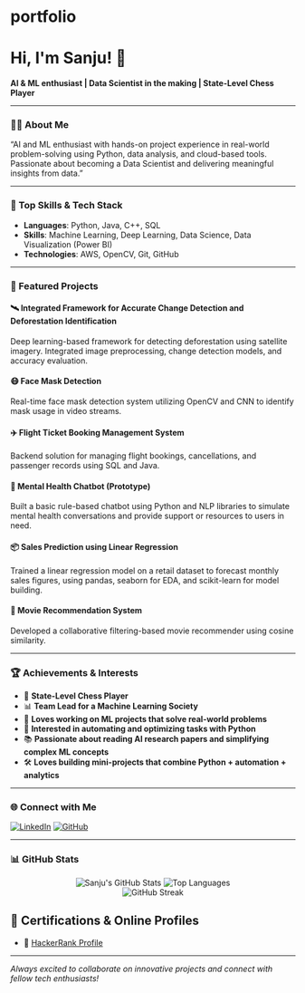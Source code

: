 # portfolio
# Hi, I'm Sanju! 👋

**AI & ML enthusiast | Data Scientist in the making | State-Level Chess Player**

---

### 👨‍💻 About Me

“AI and ML enthusiast with hands-on project experience in real-world problem-solving using Python, data analysis, and cloud-based tools. Passionate about becoming a Data Scientist and delivering meaningful insights from data.”

---

### 🚀 Top Skills & Tech Stack

- **Languages**: Python, Java, C++, SQL  
- **Skills**: Machine Learning, Deep Learning, Data Science, Data Visualization (Power BI)  
- **Technologies**: AWS, OpenCV, Git, GitHub

---

### 🌟 Featured Projects

#### 🛰️ Integrated Framework for Accurate Change Detection and Deforestation Identification
Deep learning-based framework for detecting deforestation using satellite imagery. Integrated image preprocessing, change detection models, and accuracy evaluation.

#### 😷 Face Mask Detection
Real-time face mask detection system utilizing OpenCV and CNN to identify mask usage in video streams.

#### ✈️ Flight Ticket Booking Management System
Backend solution for managing flight bookings, cancellations, and passenger records using SQL and Java.

#### 🧠 Mental Health Chatbot (Prototype)
Built a basic rule-based chatbot using Python and NLP libraries to simulate mental health conversations and provide support or resources to users in need.

#### 📦 Sales Prediction using Linear Regression
Trained a linear regression model on a retail dataset to forecast monthly sales figures, using pandas, seaborn for EDA, and scikit-learn for model building.

#### 🎥 Movie Recommendation System
Developed a collaborative filtering-based movie recommender using cosine similarity.

---

### 🏆 Achievements & Interests

- 🧠 **State-Level Chess Player**
- 📊 **Team Lead for a Machine Learning Society**
- 🤖 **Loves working on ML projects that solve real-world problems**
- 🎯 **Interested in automating and optimizing tasks with Python**
- 📚 **Passionate about reading AI research papers and simplifying complex ML concepts**
- 🛠️ **Loves building mini-projects that combine Python + automation + analytics**



---

### 🌐 Connect with Me

[![LinkedIn](https://img.shields.io/badge/LinkedIn-0077B5?style=flat-square&logo=linkedin&logoColor=white)](https://www.linkedin.com/in/sanju-preetham-s-355950234/)
[![GitHub](https://img.shields.io/badge/GitHub-000?style=flat-square&logo=github&logoColor=white)](https://github.com/82sanju)

---

### 📊 GitHub Stats

<p align="center">
  <img src="https://github-readme-stats.vercel.app/api?username=82sanju&show_icons=true&theme=radical" alt="Sanju's GitHub Stats" />
  <img src="https://github-readme-stats.vercel.app/api/top-langs/?username=82sanju&layout=compact&theme=radical" alt="Top Languages" />
  <br/>
  <img src="https://streak-stats.demolab.com/?user=82sanju&theme=radical" alt="GitHub Streak" />
</p>

## 🏅 Certifications & Online Profiles

- 🧠 [HackerRank Profile](https://www.hackerrank.com/profile/sspreetham35)




---

_Always excited to collaborate on innovative projects and connect with fellow tech enthusiasts!_
